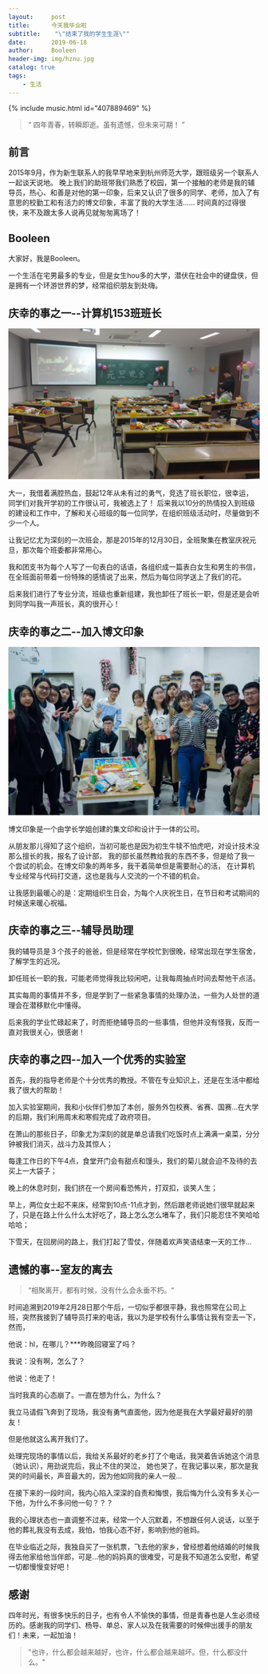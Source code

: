 ```yaml
---
layout:     post
title:      今天我毕业啦
subtitle:    "\"结束了我的学生生涯\""
date:       2019-06-18
author:     Booleen
header-img: img/hznu.jpg
catalog: true
tags:
    - 生活
---
```


{%  include  music.html id="407889469"  %}

> “ 四年青春，转瞬即逝。虽有遗憾，但未来可期！ ”


## 前言

2015年9月，作为新生联系人的我早早地来到杭州师范大学，跟班级另一个联系人一起谈天说地。
晚上我们的助班带我们熟悉了校园，第一个接触的老师是我的辅导员，热心、和善是对他的第一印象，后来又认识了很多的同学、老师，加入了有意思的校勤工和有活力的博文印象，丰富了我的大学生活......
时间真的过得很快，来不及跟太多人说再见就匆匆离场了！

## Booleen

大家好，我是Booleen。

一个生活在宅男最多的专业，但是女生hou多的大学，潜伏在社会中的键盘侠，但是拥有一个环游世界的梦，经常组织朋友到处嗨。

## 庆幸的事之一--计算机153班班长

![班会](/img/life/activity20151230.jpg)

大一，我借着满腔热血，鼓起12年从未有过的勇气，竞选了班长职位，很幸运，同学们对我开学初的工作很认可，我被选上了！
后来我以10分的热情投入到班级的建设和工作中，了解和关心班级的每一位同学，在组织班级活动时，尽量做到不少一个人。

让我记忆尤为深刻的一次班会，那是2015年的12月30日，全班聚集在教室庆祝元旦，那次每个班委都非常用心。

我和团支书为每个人写了一句表白的话语，各组织成一篇表白女生和男生的书信，在全班面前带着一份特殊的感情说了出来，然后为每位同学送上了我们的花。

后来我们进行了专业分流，班级也重新组建，我也卸任了班长一职，但是还是会听到同学叫我一声班长，真的很开心！

## 庆幸的事之二--加入博文印象
![博文印象](/img/life/bwyx.jpg)

博文印象是一个由学长学姐创建的集文印和设计于一体的公司。

从朋友那儿得知了这个组织，当初可能也是因为初生牛犊不怕虎吧，对设计技术没那么擅长的我，报名了设计部，
我的部长虽然教给我的东西不多，但是给了我一个尝试的机会。在博文印象的两年多，我干着简单但是需要耐心的活，
在计算机专业经常与代码打交道，这也是我与人交流的一个不错的机会。

让我感到最暖心的是：定期组织生日会，为每个人庆祝生日，在节日和考试期间的时候送来暖心祝福。


## 庆幸的事之三--辅导员助理

我的辅导员是３个孩子的爸爸，但是经常在学校忙到很晚，经常出现在学生宿舍，了解学生的近况。

卸任班长一职的我，可能老师觉得我比较闲吧，让我每周抽点时间去帮他干点活。

其实每周的事情并不多，但是学到了一些紧急事情的处理办法，一些为人处世的道理会在潜移默化中懂得。

后来我的学业忙碌起来了，时而拒绝辅导员的一些事情，但他并没有怪我，反而一直对我很关心，很感谢！


## 庆幸的事之四--加入一个优秀的实验室

首先，我的指导老师是个十分优秀的教授。不管在专业知识上，还是在生活中都给我了很大的帮助！

加入实验室期间，我和小伙伴们参加了本创，服务外包校赛、省赛、国赛...在大学的后期，我们利用周末和寒假完成了政府项目。

在萧山的那些日子，印象尤为深刻的就是单总请我们吃饭时点上满满一桌菜，分分钟被我们消灭，战斗力及其惊人；

每逢工作日的下午4点，食堂开门会有甜点和馒头，我们的菊儿就会迫不及待的去买上一大袋子；

晚上的休息时刻，我们挤在一个房间看恐怖片，打双扣，谈笑人生；

早上，两位女士起不来床，经常到10点-11点才到，然后跟老师说她们很早就起来了，只是在路上什么什么太好吃了，路上怎么怎么堵车了，我们只能忍住不笑哈哈哈哈；

下雪天，在回房间的路上，我们打起了雪仗，伴随着欢声笑语结束一天的工作...


## 遗憾的事--室友的离去

> “相聚离开，都有时候，没有什么会永垂不朽。“

时间追溯到2019年2月28日那个午后，一切似乎都很平静，我也照常在公司上班，突然我接到了辅导员打来的电话，我以为是学校有什么事情让我有空去一下，然而，

他说：hl，在哪儿？***昨晚回寝室了吗？

我说：没有啊，怎么了？

他说：他走了！

当时我真的心态崩了。一直在想为什么，为什么？

我立马请假飞奔到了现场，我没有勇气直面他，因为他是我在大学最好最好的朋友！

但是他就这么离开我们了。

处理完现场的事情以后，我给关系最好的老乡打了个电话，我哭着告诉她这个消息（她认识），用劲说完后，我止不住的哭泣，
她也哭了，在我记事以来，那次是我哭的时间最长，声音最大的，因为他如同我的亲人一般...

在接下来的一段时间，我内心陷入深深的自责和悔恨，我后悔为什么没有多关心一下他，为什么不多问他一句？？？

我的心理状态也一直调整不过来，经常一个人沉默着，不想跟任何人说话，以至于他的葬礼我没有去成，我怕，怕我心态不好，影响到他的爸妈。

在毕业临近之际，我独自买了一张机票，飞去他的家乡，曾经想着他结婚的时候我得去他家给他当伴郎，可是...他的妈妈真的很难受，可是我不知道怎么安慰，希望一切都慢慢变好吧！


## 感谢

四年时光，有很多快乐的日子，也有令人不愉快的事情，但是青春也是人生必须经历的。感谢我的同学们、杨导、单总、家人以及在我需要的时候伸出援手的朋友们！未来，一起加油！

> "也许，什么都会越来越好，也许，什么都会越来越坏。但，什么都没什么。"
